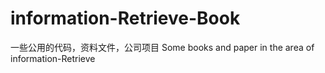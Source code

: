 # information-Retrieve-Book
一些公用的代码，资料文件，公司项目
Some books and paper in the area of information-Retrieve
